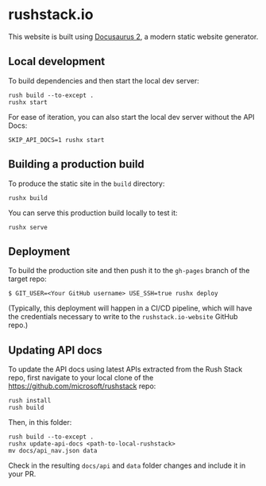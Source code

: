# rushstack.io

This website is built using [Docusaurus 2](https://docusaurus.io/), a modern static website generator.

## Local development

To build dependencies and then start the local dev server:

```
rush build --to-except .
rushx start
```

For ease of iteration, you can also start the local dev server without the API Docs:

```
SKIP_API_DOCS=1 rushx start
```

## Building a production build

To produce the static site in the `build` directory:

```
rushx build
```

You can serve this production build locally to test it:

```
rushx serve
```

## Deployment

To build the production site and then push it to the `gh-pages` branch of the target repo:

```
$ GIT_USER=<Your GitHub username> USE_SSH=true rushx deploy
```

(Typically, this deployment will happen in a CI/CD pipeline, which will have the credentials
necessary to write to the `rushstack.io-website` GitHub repo.)

## Updating API docs

To update the API docs using latest APIs extracted from the Rush Stack repo, first navigate
to your local clone of the https://github.com/microsoft/rushstack repo:

```
rush install
rush build
```

Then, in this folder:

```
rush build --to-except .
rushx update-api-docs <path-to-local-rushstack>
mv docs/api_nav.json data
```

Check in the resulting `docs/api` and `data` folder changes and include it in your PR.

